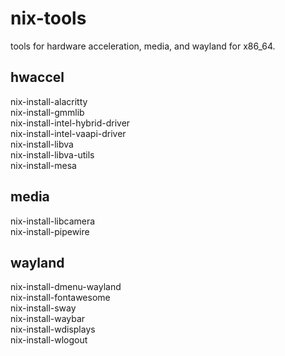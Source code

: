 # nix-tools

tools for hardware acceleration, media, and wayland for x86_64.<br>

## hwaccel
nix-install-alacritty<br>
nix-install-gmmlib<br>
nix-install-intel-hybrid-driver<br>
nix-install-intel-vaapi-driver<br>
nix-install-libva<br>
nix-install-libva-utils<br>
nix-install-mesa<br>

## media
nix-install-libcamera<br>
nix-install-pipewire<br>

## wayland
nix-install-dmenu-wayland<br>
nix-install-fontawesome<br>
nix-install-sway<br>
nix-install-waybar<br>
nix-install-wdisplays<br>
nix-install-wlogout<br>
